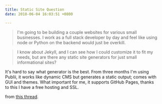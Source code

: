```yaml
---
title: Static Site Question
date: 2018-06-04 16:03:51 +0800

---
```

> I'm going to be building a couple websites for various small businesses. I work as a full stack developer by day and feel like using node or Python on the backend would just be overkill.

> I know about Jekyll, and I can see how I could customize it to fit my needs, but are there any static site generators for just small informational sites?


It's hard to say what generator is the best. From three months I'm using Publii, it works like dynamic CMS but generates a static output; comes with GUI and themes. What important for me, it supports GitHub Pages, thanks to this I have a free hosting and SSL.


from [this thread](https://old.reddit.com/r/webdev/comments/5wsodp/what_is_the_best_static_site_generator_for_a/).